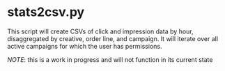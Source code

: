 # stats2csv.py

This script will create CSVs of click and impression data by hour, disaggregated by
creative, order line, and campaign. It will iterate over all active campaigns for
which the user has permissions.

*NOTE*: this is a work in progress and will not function in its current state
